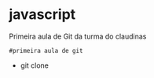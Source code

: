 # javascript
Primeira aula de Git da turma do claudinas

    #primeira aula de git

- git clone <caminho do repositorio>